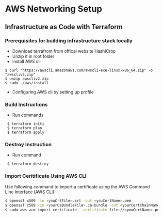 # AWS Networking Setup

## Infrastructure as Code with Terraform

### Prerequisites for building infrastructure stack locally
- Download terrafrom from offical website HashiCrop
- Unzip it in root folder
- Install AWS cli
```
$ curl "https://awscli.amazonaws.com/awscli-exe-linux-x86_64.zip" -o "awscliv2.zip"
$ unzip awscliv2.zip
$ sudo ./aws/install
```
- Configuring AWS cli by setting up profile 

### Build Instructions
- Run commands 
```
 $ terraform initi
 $ terraform plan
 $ terraform apply
```

### Destroy Instruction 
- Run command
```
 $ terraform destroy
```

### Import Ceritificate Using AWS CLI
Use following command to import a certificate using the AWS Command Line Interface (AWS CLI)

```bash
$ openssl x509 -in <youCrtFile>.crt -out <youCertName>.pem
$ openssl x509 -in <yourCaBundleFile>.ca-bundle -out <yourCertChainName>.pem
$ sudo aws acm import-certificate --certificate file://<youCertName>.pem --certificate-chain file://<yourCertChainName>.pem --private-key file:/<yourPrivateKey>.key
```